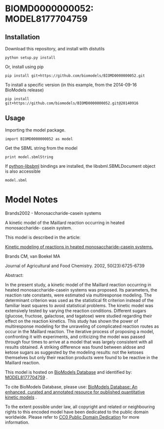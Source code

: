 # BIOMD0000000052: MODEL8177704759

## Installation

Download this repository, and install with distutils

`python setup.py install`

Or, install using pip

`pip install git+https://github.com/biomodels/BIOMD0000000052.git`

To install a specific version (in this example, from the 2014-09-16 BioModels release)

`pip install git+https://github.com/biomodels/BIOMD0000000052.git@20140916`

## Usage

Importing the model package.

`import BIOMD0000000052 as model`

Get the SBML string from the model

`print model.sbmlString`

If [python-libsbml](https://pypi.python.org/pypi/python-libsbml) bindings are
installed, the libsbml.SBMLDocument object is also accessible

`model.sbml`


# Model Notes


Brands2002 - Monosaccharide-casein systems

A kinetic model of the Maillard reaction occurring in heated monosaccharide-
casein system.

This model is described in the article:

[Kinetic modeling of reactions in heated monosaccharide-casein
systems.](http://identifiers.org/pubmed/12405768)

Brands CM, van Boekel MA

Journal of Agricultural and Food Chemistry. 2002, 50(23):6725-6739

Abstract:

In the present study, a kinetic model of the Maillard reaction occurring in
heated monosaccharide-casein systems was proposed. Its parameters, the
reaction rate constants, were estimated via multiresponse modeling. The
determinant criterion was used as the statistical fit criterion instead of the
familiar least squares to avoid statistical problems. The kinetic model was
extensively tested by varying the reaction conditions. Different sugars
(glucose, fructose, galactose, and tagatose) were studied regarding their
effect on the reaction kinetics. This study has shown the power of
multiresponse modeling for the unraveling of complicated reaction routes as
occur in the Maillard reaction. The iterative process of proposing a model,
confronting it with experiments, and criticizing the model was passed through
four times to arrive at a model that was largely consistent with all results
obtained. A striking difference was found between aldose and ketose sugars as
suggested by the modeling results: not the ketoses themselves but only their
reaction products were found to be reactive in the Maillard reaction.

This model is hosted on [BioModels Database](http://www.ebi.ac.uk/biomodels/)
and identified by:
[MODEL8177704759](http://identifiers.org/biomodels.db/MODEL8177704759) .

To cite BioModels Database, please use: [BioModels Database: An enhanced,
curated and annotated resource for published quantitative kinetic
models](http://identifiers.org/pubmed/20587024) .

To the extent possible under law, all copyright and related or neighbouring
rights to this encoded model have been dedicated to the public domain
worldwide. Please refer to [CC0 Public Domain
Dedication](http://creativecommons.org/publicdomain/zero/1.0/) for more
information.


